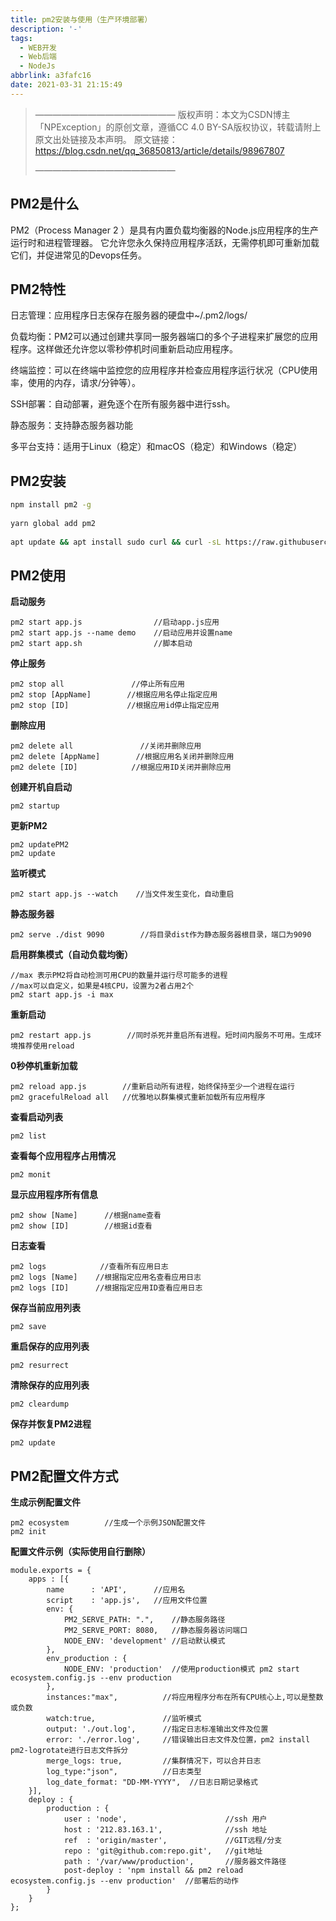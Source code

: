 ```yaml
---
title: pm2安装与使用（生产环境部署）
description: '-'
tags:
  - WEB开发
  - Web后端
  - NodeJs
abbrlink: a3fafc16
date: 2021-03-31 21:15:49
---
```




> ————————————————
> 版权声明：本文为CSDN博主「NPException」的原创文章，遵循CC 4.0 BY-SA版权协议，转载请附上原文出处链接及本声明。
> 原文链接：https://blog.csdn.net/qq_36850813/article/details/98967807
>
> ————————————————



## PM2是什么

PM2（Process Manager 2 ）是具有内置负载均衡器的Node.js应用程序的生产运行时和进程管理器。 它允许您永久保持应用程序活跃，无需停机即可重新加载它们，并促进常见的Devops任务。



## PM2特性

日志管理：应用程序日志保存在服务器的硬盘中~/.pm2/logs/

负载均衡：PM2可以通过创建共享同一服务器端口的多个子进程来扩展您的应用程序。这样做还允许您以零秒停机时间重新启动应用程序。

终端监控：可以在终端中监控您的应用程序并检查应用程序运行状况（CPU使用率，使用的内存，请求/分钟等）。

SSH部署：自动部署，避免逐个在所有服务器中进行ssh。

静态服务：支持静态服务器功能

多平台支持：适用于Linux（稳定）和macOS（稳定）和Windows（稳定）



## PM2安装

```bash
npm install pm2 -g
 
yarn global add pm2
 
apt update && apt install sudo curl && curl -sL https://raw.githubusercontent.com/Unitech/pm2/master/packager/setup.deb.sh | sudo -E bash -
```



## PM2使用

**启动服务**

```
pm2 start app.js                //启动app.js应用
pm2 start app.js --name demo    //启动应用并设置name
pm2 start app.sh                //脚本启动
```

**停止服务**

```
pm2 stop all               //停止所有应用
pm2 stop [AppName]        //根据应用名停止指定应用
pm2 stop [ID]             //根据应用id停止指定应用
```

**删除应用**

```
pm2 delete all               //关闭并删除应用
pm2 delete [AppName]        //根据应用名关闭并删除应用
pm2 delete [ID]            //根据应用ID关闭并删除应用
```

**创建开机自启动**

```
pm2 startup
```

**更新PM2**

```
pm2 updatePM2
pm2 update
```

**监听模式**

```
pm2 start app.js --watch    //当文件发生变化，自动重启
```

**静态服务器**

```
pm2 serve ./dist 9090        //将目录dist作为静态服务器根目录，端口为9090
```

**启用群集模式（自动负载均衡）**

```
//max 表示PM2将自动检测可用CPU的数量并运行尽可能多的进程
//max可以自定义，如果是4核CPU，设置为2者占用2个
pm2 start app.js -i max
```

**重新启动**

```
pm2 restart app.js        //同时杀死并重启所有进程。短时间内服务不可用。生成环境推荐使用reload
```

**0秒停机重新加载**

```
pm2 reload app.js        //重新启动所有进程，始终保持至少一个进程在运行
pm2 gracefulReload all   //优雅地以群集模式重新加载所有应用程序
```

**查看启动列表**

```
pm2 list
```

**查看每个应用程序占用情况**

```
pm2 monit
```

**显示应用程序所有信息** 

```
pm2 show [Name]      //根据name查看
pm2 show [ID]        //根据id查看
```

**日志查看**

```
pm2 logs            //查看所有应用日志
pm2 logs [Name]    //根据指定应用名查看应用日志
pm2 logs [ID]      //根据指定应用ID查看应用日志
```

**保存当前应用列表**

```
pm2 save
```

**重启保存的应用列表**

```
pm2 resurrect
```

**清除保存的应用列表**

```
pm2 cleardump
```

**保存并恢复PM2进程**

```
pm2 update
```



## PM2配置文件方式

**生成示例配置文件**

```
pm2 ecosystem        //生成一个示例JSON配置文件
pm2 init
```

**配置文件示例（实际使用自行删除）**

```
module.exports = {
    apps : [{
        name      : 'API',      //应用名
        script    : 'app.js',   //应用文件位置
        env: {
            PM2_SERVE_PATH: ".",    //静态服务路径
            PM2_SERVE_PORT: 8080,   //静态服务器访问端口
            NODE_ENV: 'development' //启动默认模式
        },
        env_production : {
            NODE_ENV: 'production'  //使用production模式 pm2 start ecosystem.config.js --env production
        },
        instances:"max",          //将应用程序分布在所有CPU核心上,可以是整数或负数
        watch:true,               //监听模式
        output: './out.log',      //指定日志标准输出文件及位置
        error: './error.log',     //错误输出日志文件及位置，pm2 install pm2-logrotate进行日志文件拆分
        merge_logs: true,         //集群情况下，可以合并日志
        log_type:"json",          //日志类型
        log_date_format: "DD-MM-YYYY",  //日志日期记录格式
    }],
    deploy : {
        production : {
            user : 'node',                      //ssh 用户
            host : '212.83.163.1',              //ssh 地址
            ref  : 'origin/master',             //GIT远程/分支
            repo : 'git@github.com:repo.git',   //git地址
            path : '/var/www/production',       //服务器文件路径
            post-deploy : 'npm install && pm2 reload ecosystem.config.js --env production'  //部署后的动作
        }
    }
};
```